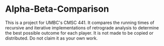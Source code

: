 # Alpha-Beta-Comparison
This is a project for UMBC's CMSC 441. It compares the running times of recursive and iterative implementations of retrograde analysis to determine the best possible outcome for each player. It is not made to be copied or distributed. Do not claim it as your own work.
